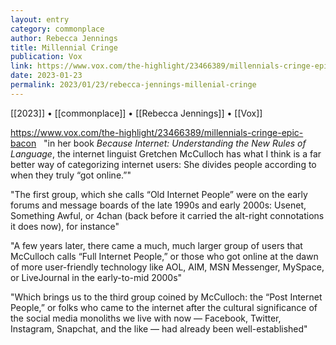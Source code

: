 ```yaml
---
layout: entry
category: commonplace
author: Rebecca Jennings
title: Millennial Cringe
publication: Vox
link: https://www.vox.com/the-highlight/23466389/millennials-cringe-epic-bacon
date: 2023-01-23
permalink: 2023/01/23/rebecca-jennings-millenial-cringe
---
```


[[2023]] • [[commonplace]] • [[Rebecca Jennings]] • [[Vox]]

https://www.vox.com/the-highlight/23466389/millennials-cringe-epic-bacon
 
"in her book *Because Internet: Understanding the New Rules of Language*, the internet linguist Gretchen McCulloch has what I think is a far better way of categorizing internet users: She divides people according to when they truly “got online.”"

"The first group, which she calls “Old Internet People” were on the early forums and message boards of the late 1990s and early 2000s: Usenet, Something Awful, or 4chan (back before it carried the alt-right connotations it does now), for instance"

"A few years later, there came a much, much larger group of users that McCulloch calls “Full Internet People,” or those who got online at the dawn of more user-friendly technology like AOL, AIM, MSN Messenger, MySpace, or LiveJournal in the early-to-mid 2000s"

"Which brings us to the third group coined by McCulloch: the “Post Internet People,” or folks who came to the internet after the cultural significance of the social media monoliths we live with now — Facebook, Twitter, Instagram, Snapchat, and the like — had already been well-established"

